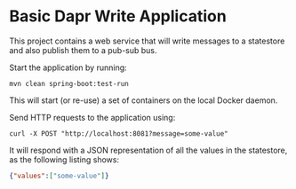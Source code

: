 # Basic Dapr Write Application

This project contains a web service that will write messages to a statestore and also publish them to a pub-sub bus.

Start the application by running:
```shell
mvn clean spring-boot:test-run
```

This will start (or re-use) a set of containers on the local Docker daemon.

Send HTTP requests to the application using:
```shell
curl -X POST "http://localhost:8081?message=some-value"
```

It will respond with a JSON representation of all the values in the statestore, as the following listing shows:
```json
{"values":["some-value"]}
```
